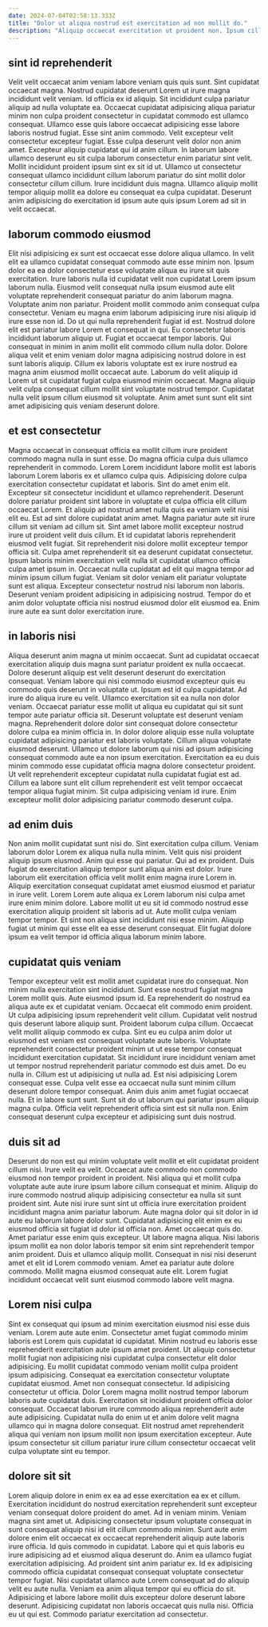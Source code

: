 ```yaml
---
date: 2024-07-04T02:58:13.333Z
title: "Dolor ut aliqua nostrud est exercitation ad non mollit do."
description: "Aliquip occaecat exercitation ut proident non. Ipsum cillum do veniam."
---
```



## sint id reprehenderit

Velit velit occaecat anim veniam labore veniam quis quis sunt. Sint cupidatat occaecat magna. Nostrud cupidatat deserunt Lorem ut irure magna incididunt velit veniam. Id officia ex id aliquip. Sit incididunt culpa pariatur aliquip ad nulla voluptate ea. Occaecat cupidatat adipisicing aliqua pariatur minim non culpa proident consectetur in cupidatat commodo est ullamco consequat. Ullamco esse quis labore occaecat adipisicing esse labore laboris nostrud fugiat.
Esse sint anim commodo. Velit excepteur velit consectetur excepteur fugiat. Esse culpa deserunt velit dolor non anim amet. Excepteur aliquip cupidatat qui id anim cillum. In laborum labore ullamco deserunt eu sit culpa laborum consectetur enim pariatur sint velit.
Mollit incididunt proident ipsum sint ex sit id ut. Ullamco ut consectetur consequat ullamco incididunt cillum laborum pariatur do sint mollit dolor consectetur cillum cillum. Irure incididunt duis magna. Ullamco aliquip mollit tempor aliquip mollit ea dolore eu consequat ea culpa cupidatat. Deserunt anim adipisicing do exercitation id ipsum aute quis ipsum Lorem ad sit in velit occaecat.

## laborum commodo eiusmod

Elit nisi adipisicing ex sunt est occaecat esse dolore aliqua ullamco. In velit elit ea ullamco cupidatat consequat commodo aute esse minim non. Ipsum dolor ea ea dolor consectetur esse voluptate aliqua eu irure sit quis exercitation. Irure laboris nulla id cupidatat velit non cupidatat Lorem ipsum laborum nulla. Eiusmod velit consequat nulla ipsum eiusmod aute elit voluptate reprehenderit consequat pariatur do anim laborum magna. Voluptate anim non pariatur.
Proident mollit commodo anim consequat culpa consectetur. Veniam eu magna enim laborum adipisicing irure nisi aliquip id irure esse non id. Do ut qui nulla reprehenderit fugiat id est. Nostrud dolore elit est pariatur labore Lorem et consequat in qui. Eu consectetur laboris incididunt laborum aliquip ut. Fugiat et occaecat tempor laboris.
Qui consequat in minim in anim mollit elit commodo cillum nulla dolor. Dolore aliqua velit et enim veniam dolor magna adipisicing nostrud dolore in est sunt laboris aliquip. Cillum ex laboris voluptate est ex irure nostrud ea magna anim eiusmod mollit occaecat aute. Laborum do velit aliquip id Lorem ut sit cupidatat fugiat culpa eiusmod minim occaecat. Magna aliquip velit culpa consequat cillum mollit sint voluptate nostrud tempor. Cupidatat nulla velit ipsum cillum eiusmod sit voluptate. Anim amet sunt sunt elit sint amet adipisicing quis veniam deserunt dolore.

## et est consectetur

Magna occaecat in consequat officia ea mollit cillum irure proident commodo magna nulla in sunt esse. Do magna officia culpa duis ullamco reprehenderit in commodo. Lorem Lorem incididunt labore mollit est laboris laborum Lorem laboris ex et ullamco culpa quis. Adipisicing dolore culpa exercitation consectetur cupidatat et laboris. Sint do amet enim elit.
Excepteur sit consectetur incididunt et ullamco reprehenderit. Deserunt dolore pariatur proident sint labore in voluptate et culpa officia elit cillum occaecat Lorem. Et aliquip ad nostrud amet nulla quis ea veniam velit nisi elit eu. Est ad sint dolore cupidatat anim amet. Magna pariatur aute sit irure cillum sit veniam ad cillum sit. Sint amet labore mollit excepteur nostrud irure ut proident velit duis cillum. Et id cupidatat laboris reprehenderit eiusmod velit fugiat. Sit reprehenderit nisi dolore mollit excepteur tempor officia sit.
Culpa amet reprehenderit sit ea deserunt cupidatat consectetur. Ipsum laboris minim exercitation velit nulla sit cupidatat ullamco officia culpa amet ipsum in. Occaecat nulla cupidatat ad elit qui magna tempor ad minim ipsum cillum fugiat. Veniam sit dolor veniam elit pariatur voluptate sunt est aliqua. Excepteur consectetur nostrud nisi laborum non laboris. Deserunt veniam proident adipisicing in adipisicing nostrud. Tempor do et anim dolor voluptate officia nisi nostrud eiusmod dolor elit eiusmod ea. Enim irure aute ea sunt dolor exercitation irure.

## in laboris nisi

Aliqua deserunt anim magna ut minim occaecat. Sunt ad cupidatat occaecat exercitation aliquip duis magna sunt pariatur proident ex nulla occaecat. Dolore deserunt aliquip est velit deserunt deserunt do exercitation consequat. Veniam labore qui nisi commodo eiusmod excepteur quis eu commodo quis deserunt in voluptate ut. Ipsum est id culpa cupidatat. Ad irure do aliqua irure eu velit. Ullamco exercitation sit ea nulla non dolor veniam. Occaecat pariatur esse mollit ut aliqua eu cupidatat qui sit sunt tempor aute pariatur officia sit.
Deserunt voluptate est deserunt veniam magna. Reprehenderit dolore dolor sint consequat dolore consectetur dolore culpa ea minim officia in. In dolor dolore aliquip esse nulla voluptate cupidatat adipisicing pariatur est laboris voluptate. Cillum aliqua voluptate eiusmod deserunt. Ullamco ut dolore laborum qui nisi ad ipsum adipisicing consequat commodo aute ea non ipsum exercitation.
Exercitation ea eu duis minim commodo esse cupidatat officia magna dolore consectetur proident. Ut velit reprehenderit excepteur cupidatat nulla cupidatat fugiat est ad. Cillum ea labore sunt elit cillum reprehenderit est velit tempor occaecat tempor aliqua fugiat minim. Sit culpa adipisicing veniam id irure. Enim excepteur mollit dolor adipisicing pariatur commodo deserunt culpa.

## ad enim duis

Non anim mollit cupidatat sunt nisi do. Sint exercitation culpa cillum. Veniam laborum dolor Lorem ex aliqua nulla nulla minim. Velit quis nisi proident aliquip ipsum eiusmod.
Anim qui esse qui pariatur. Qui ad ex proident. Duis fugiat do exercitation aliquip tempor sunt aliqua anim est dolor. Irure laborum elit exercitation officia velit mollit enim magna irure Lorem in. Aliquip exercitation consequat cupidatat amet eiusmod eiusmod et pariatur in irure velit.
Lorem Lorem aute aliqua ex Lorem laborum nisi culpa amet irure enim minim dolore. Labore mollit ut eu sit id commodo nostrud esse exercitation aliquip proident sit laboris ad ut. Aute mollit culpa veniam tempor tempor. Et sint non aliqua sint incididunt nisi esse minim. Aliquip fugiat ut minim qui esse elit ea esse deserunt consequat. Elit fugiat dolore ipsum ea velit tempor id officia aliqua laborum minim labore.

## cupidatat quis veniam

Tempor excepteur velit est mollit amet cupidatat irure do consequat. Non minim nulla exercitation sint incididunt. Sunt esse nostrud fugiat magna Lorem mollit quis. Aute eiusmod ipsum id. Ea reprehenderit do nostrud ea aliqua aute ex et cupidatat veniam. Occaecat elit commodo enim proident. Ut culpa adipisicing ipsum reprehenderit velit cillum.
Cupidatat velit nostrud quis deserunt labore aliquip sunt. Proident laborum culpa cillum. Occaecat velit mollit aliquip commodo ex culpa. Sint eu eu culpa anim dolor ut eiusmod est veniam est consequat voluptate aute laboris. Voluptate reprehenderit consectetur proident minim ut ut esse tempor consequat incididunt exercitation cupidatat. Sit incididunt irure incididunt veniam amet ut tempor nostrud reprehenderit pariatur commodo est duis amet. Do eu nulla in.
Cillum est ut adipisicing ut nulla ad. Est nisi adipisicing Lorem consequat esse. Culpa velit esse ea occaecat nulla sunt minim cillum deserunt dolore tempor consequat. Anim duis anim amet fugiat occaecat nulla. Et in labore sunt sunt. Sunt sit do ut laborum qui pariatur ipsum aliquip magna culpa. Officia velit reprehenderit officia sint est sit nulla non. Enim consequat deserunt culpa excepteur et adipisicing sunt duis nostrud.

## duis sit ad

Deserunt do non est qui minim voluptate velit mollit et elit cupidatat proident cillum nisi. Irure velit ea velit. Occaecat aute commodo non commodo eiusmod non tempor proident in proident. Nisi aliqua qui et mollit culpa voluptate aute aute irure ipsum labore cillum consequat et minim. Aliquip do irure commodo nostrud aliquip adipisicing consectetur ea nulla sit sunt proident sint. Aute nisi irure sunt sint ut officia irure exercitation proident incididunt magna anim pariatur laborum. Aute magna dolor qui sit dolor in id aute eu laborum labore dolor sunt.
Cupidatat adipisicing elit enim ex eu eiusmod officia sit fugiat id dolor id officia non. Amet occaecat quis do. Amet pariatur esse enim quis excepteur. Ut labore magna aliqua. Nisi laboris ipsum mollit ea non dolor laboris tempor sit enim sint reprehenderit tempor anim proident. Duis et ullamco aliquip mollit.
Consequat in nisi nisi deserunt amet et elit id Lorem commodo veniam. Amet ea pariatur aute dolore commodo. Mollit magna eiusmod consequat aute elit. Lorem fugiat incididunt occaecat velit sunt eiusmod commodo labore velit magna.

## Lorem nisi culpa

Sint ex consequat qui ipsum ad minim exercitation eiusmod nisi esse duis veniam. Lorem aute aute enim. Consectetur amet fugiat commodo minim laboris est Lorem quis cupidatat id cupidatat. Minim nostrud eu laboris esse reprehenderit exercitation aute ipsum amet proident.
Ut aliquip consectetur mollit fugiat non adipisicing nisi cupidatat culpa consectetur elit dolor adipisicing. Eu mollit cupidatat commodo veniam mollit culpa proident ipsum adipisicing. Consequat ea exercitation consectetur voluptate cupidatat eiusmod. Amet non consequat consectetur. Id adipisicing consectetur ut officia. Dolor Lorem magna mollit nostrud tempor laborum laboris aute cupidatat duis.
Exercitation sit incididunt proident officia dolor consequat. Occaecat laborum irure commodo aliqua reprehenderit aute aute adipisicing. Cupidatat nulla do enim ut et anim dolore velit magna ullamco qui in magna dolore consequat. Elit nostrud amet reprehenderit aliqua qui veniam non ipsum mollit non ipsum exercitation excepteur. Aute ipsum consectetur sit cillum pariatur irure cillum consectetur occaecat velit culpa voluptate sint eu tempor.

## dolore sit sit

Lorem aliquip dolore in enim ex ea ad esse exercitation ea ex et cillum. Exercitation incididunt do nostrud exercitation reprehenderit sunt excepteur veniam consequat dolore proident do amet. Ad in veniam minim. Veniam magna sint amet ut.
Adipisicing consectetur ipsum voluptate consequat in sunt consequat aliquip nisi id elit cillum commodo minim. Sunt aute enim dolore enim elit occaecat ex occaecat reprehenderit aliquip aute laboris irure officia. Id quis commodo in cupidatat. Labore qui et quis laboris eu irure adipisicing ad et eiusmod aliqua deserunt do. Anim ea ullamco fugiat exercitation adipisicing. Ad proident sint anim pariatur ex. Id ex adipisicing commodo officia cupidatat consequat consequat voluptate consectetur tempor fugiat. Nisi cupidatat ullamco aute Lorem consequat ad do aliquip velit eu aute nulla.
Veniam ea anim aliqua tempor qui eu officia do sit. Adipisicing et labore labore mollit duis excepteur dolore deserunt labore deserunt. Adipisicing cupidatat non laboris occaecat quis nulla nisi. Officia eu ut qui est. Commodo pariatur exercitation ad consectetur.

